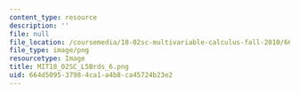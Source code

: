 ```yaml
---
content_type: resource
description: ''
file: null
file_location: /coursemedia/18-02sc-multivariable-calculus-fall-2010/664d509537984ca1a4b8ca45724b23e2_MIT18_02SC_L5Brds_6.png
file_type: image/png
resourcetype: Image
title: MIT18_02SC_L5Brds_6.png
uid: 664d5095-3798-4ca1-a4b8-ca45724b23e2
---
```

